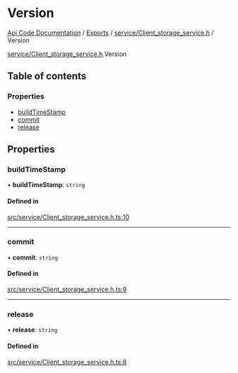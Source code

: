 # Version
 
[Api Code Documentation](../README.md) / [Exports](../modules.md) / [service/Client\_storage\_service.h](../modules/service_Client_storage_service_h.md) / Version

[service/Client\_storage\_service.h](../modules/service_Client_storage_service_h.md).Version

## Table of contents

### Properties

- [buildTimeStamp](service_Client_storage_service_h.Version.md#buildtimestamp)
- [commit](service_Client_storage_service_h.Version.md#commit)
- [release](service_Client_storage_service_h.Version.md#release)

## Properties

### buildTimeStamp

• **buildTimeStamp**: `string`

#### Defined in

[src/service/Client_storage_service.h.ts:10](https://github.com/openkfw/TruBudget/blob/086d599/api/src/service/Client_storage_service.h.ts#L10)

___

### commit

• **commit**: `string`

#### Defined in

[src/service/Client_storage_service.h.ts:9](https://github.com/openkfw/TruBudget/blob/086d599/api/src/service/Client_storage_service.h.ts#L9)

___

### release

• **release**: `string`

#### Defined in

[src/service/Client_storage_service.h.ts:8](https://github.com/openkfw/TruBudget/blob/086d599/api/src/service/Client_storage_service.h.ts#L8)
